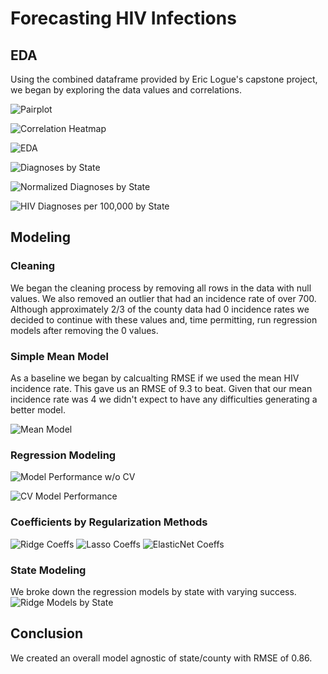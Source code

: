 # Forecasting HIV Infections

## EDA
Using the combined dataframe provided by Eric Logue's capstone project, we began by exploring the data values and correlations.

![Pairplot](https://github.com/vanessapolliard/regression-case-study/blob/Denver/images/sns_pairplot.png)

![Correlation Heatmap](https://github.com/vanessapolliard/regression-case-study/blob/Denver/images/correlation_heatmap.png)

![EDA](https://github.com/vanessapolliard/regression-case-study/blob/Denver/images/eda.png)

![Diagnoses by State](https://github.com/vanessapolliard/regression-case-study/blob/Denver/images/HIV_diagnoses_by_state.png)

![Normalized Diagnoses by State](https://github.com/vanessapolliard/regression-case-study/blob/Denver/images/HIV_diagnoses_per_100000.png)

![HIV Diagnoses per 100,000 by State](https://github.com/vanessapolliard/regression-case-study/blob/Denver/images/HIV_rates_per_100000.png)

## Modeling

### Cleaning
We began the cleaning process by removing all rows in the data with null values. We also removed an outlier that had an incidence rate of over 700. Although approximately 2/3 of the county data had 0 incidence rates we decided to continue with these values and, time permitting, run regression models after removing the 0 values.

### Simple Mean Model
As a baseline we began by calcualting RMSE if we used the mean HIV incidence rate. This gave us an RMSE of 9.3 to beat. Given that our mean incidence rate was 4 we didn't expect to have any difficulties generating a better model.

![Mean Model](https://github.com/vanessapolliard/regression-case-study/blob/Denver/images/mean_model.png)

### Regression Modeling
![Model Performance w/o CV](https://github.com/vanessapolliard/regression-case-study/blob/Denver/images/model_performance_across_alphas_no_cv.png)

![CV Model Performance](https://github.com/vanessapolliard/regression-case-study/blob/Denver/images/model_performance_across_alphas.png)

### Coefficients by Regularization Methods

![Ridge Coeffs](https://github.com/vanessapolliard/regression-case-study/blob/Denver/images/ridge_coefs.png)
![Lasso Coeffs](https://github.com/vanessapolliard/regression-case-study/blob/Denver/images/lasso_coefs.png)
![ElasticNet Coeffs](https://github.com/vanessapolliard/regression-case-study/blob/Denver/images/elastic_net_coefs.png)

### State Modeling
We broke down the regression models by state with varying success.
![Ridge Models by State](https://github.com/vanessapolliard/regression-case-study/blob/Denver/images/state_based_ridge_models.png)

## Conclusion
We created an overall model agnostic of state/county with RMSE of 0.86.